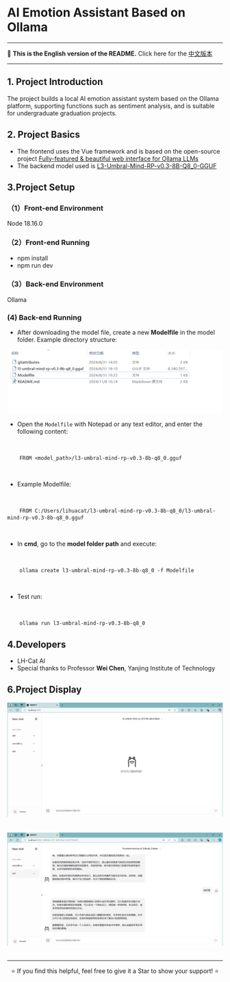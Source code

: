 # AI Emotion Assistant Based on Ollama

---

📖 **This is the English version of the README.** Click here for the [中文版本](./README.md) 

---

## 1. Project Introduction
The project builds a local AI emotion assistant system based on the Ollama platform, supporting functions such as sentiment analysis, and is suitable for undergraduate graduation projects.

## 2. Project Basics
- The frontend uses the Vue framework and is based on the open-source project [Fully-featured & beautiful web interface for Ollama LLMs](https://github.com/jakobhoeg/nextjs-ollama-llm-ui)
- The backend model used is [L3-Umbral-Mind-RP-v0.3-8B-Q8_0-GGUF](https://huggingface.co/Ransss/L3-Umbral-Mind-RP-v0.3-8B-Q8_0-GGUF)


## 3.Project Setup
### （1）Front-end Environment
Node 18.16.0
### （2）Front-end Running
- npm install
- npm run dev
### （3）Back-end Environment
Ollama
### (4) Back-end Running
- After downloading the model file, create a new **Modelfile** in the model folder. Example directory structure:  
<img src="/show11.png"/>
<br>

- Open the `Modelfile` with Notepad or any text editor, and enter the following content:
<br>

```plaintext
    FROM <model_path>/l3-umbral-mind-rp-v0.3-8b-q8_0.gguf
```
<br>

- Example Modelfile:
<br>

```plaintext
    FROM C:/Users/lihuacat/l3-umbral-mind-rp-v0.3-8b-q8_0/l3-umbral-mind-rp-v0.3-8b-q8_0.gguf
```
<br>

- In __cmd__, go to the __model folder path__ and execute:
<br>

```plaintext
    ollama create l3-umbral-mind-rp-v0.3-8b-q8_0 -f Modelfile
```
<br>

- Test run:
<br>

```plaintext
    ollama run l3-umbral-mind-rp-v0.3-8b-q8_0
```


## 4.Developers
- LH-Cat AI
- Special thanks to Professor __Wei Chen__, Yanjing Institute of Technology

## 6.Project Display
<img src="/show-1.png"/><br>
<br>
<br>
<img src="/show2.png"/><br>
<br>

---

<p align="center">⭐️ If you find this helpful, feel free to give it a Star to show your support! ⭐️</p>
